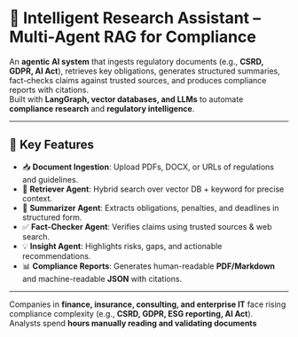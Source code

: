 # 📑 Intelligent Research Assistant – Multi-Agent RAG for Compliance  

An **agentic AI system** that ingests regulatory documents (e.g., **CSRD, GDPR, AI Act**), retrieves key obligations, generates structured summaries, fact-checks claims against trusted sources, and produces compliance reports with citations.  
Built with **LangGraph, vector databases, and LLMs** to automate **compliance research** and **regulatory intelligence**.  

---

## 🚀 Key Features  

- 📥 **Document Ingestion**: Upload PDFs, DOCX, or URLs of regulations and guidelines.  
- 🔎 **Retriever Agent**: Hybrid search over vector DB + keyword for precise context.  
- 📝 **Summarizer Agent**: Extracts obligations, penalties, and deadlines in structured form.  
- ✅ **Fact-Checker Agent**: Verifies claims using trusted sources & web search.  
- 💡 **Insight Agent**: Highlights risks, gaps, and actionable recommendations. 
- 📊 **Compliance Reports**: Generates human-readable **PDF/Markdown** and machine-readable **JSON** with citations.  

---


Companies in **finance, insurance, consulting, and enterprise IT** face rising compliance complexity (e.g., **CSRD, GDPR, ESG reporting, AI Act**).  
Analysts spend **hours manually reading and validating documents**